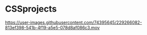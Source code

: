 # CSSprojects

https://user-images.githubusercontent.com/74395645/229266082-813ef398-541b-4f19-a5e5-078d8af086c3.mov

